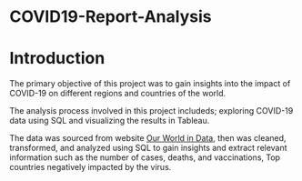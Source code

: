 # COVID19-Report-Analysis

# Introduction

The primary objective of this project was to gain insights into the impact of COVID-19 on different regions and countries of the world. 

The analysis process involved in this project includeds; exploring COVID-19 data using SQL and visualizing the results in Tableau.

The data was sourced from website [Our World in Data](https://ourworldindata.org/covid-deaths), then was cleaned, transformed, and analyzed using SQL to gain insights and extract relevant information  such as the number of cases, deaths, and vaccinations, Top countries negatively impacted by the virus.
